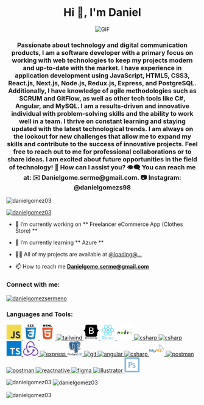 <h1 align="center">Hi 👋, I'm Daniel</h1>
<p align="center">
  <img src="https://i.gifer.com/J4o.gif" alt="GIF">
</p>
<h3 align="center">Passionate about technology and digital communication products, I am a software developer with a primary focus on working with web technologies to keep my projects modern and up-to-date with the market. I have experience in application development using JavaScript, HTML5, CSS3, React.js, Next.js, Node.js, Redux.js, Express, and PostgreSQL. Additionally, I have knowledge of agile methodologies such as SCRUM and GitFlow, as well as other tech tools like C#, Angular, and MySQL. I am a results-driven and innovative individual with problem-solving skills and the ability to work well in a team. I thrive on constant learning and staying updated with the latest technological trends. I am always on the lookout for new challenges that allow me to expand my skills and contribute to the success of innovative projects. Feel free to reach out to me for professional collaborations or to share ideas. I am excited about future opportunities in the field of technology! 
🚀 How can I assist you? 👁️‍🗨️ You can reach me at: ✉️ Danielgome.serme@gmail.com. 📷 Instagram: @danielgomezs98</h3>

<p align="left"> <img src="https://komarev.com/ghpvc/?username=danielgomez03&label=Profile%20views&color=0e75b6&style=flat" alt="danielgomez03" /> </p>

<p align="left"> <a href="https://github.com/ryo-ma/github-profile-trophy"><img src="https://github-profile-trophy.vercel.app/?username=danielgomez03" alt="danielgomez03" /></a> </p>

- 🔭 I’m currently working on ** Freelancer eCommerce App (Clothes Store) **

- 🌱 I’m currently learning ** Azure **

- 👨‍💻 All of my projects are available at [@loading@...](@loading@...)

- 📫 How to reach me **Danielgome.serme@gmail.com**

<h3 align="left">Connect with me:</h3>
<p align="left">
<a href="https://linkedin.com/in/danielgomezsermeno" target="blank"><img align="center" src="https://raw.githubusercontent.com/rahuldkjain/github-profile-readme-generator/master/src/images/icons/Social/linked-in-alt.svg" alt="danielgomezsermeno" height="30" width="40" /></a>
</p>

<h3 align="left">Languages and Tools:</h3>
<p align="left">
<a href="https://developer.mozilla.org/en-US/docs/Web/JavaScript" target="_blank" rel="noreferrer"> <img src="https://raw.githubusercontent.com/devicons/devicon/master/icons/javascript/javascript-original.svg" alt="javascript" width="40" height="40"/> </a>
<a href="https://www.w3schools.com/css/" target="_blank" rel="noreferrer"> <img src="https://raw.githubusercontent.com/devicons/devicon/master/icons/css3/css3-original-wordmark.svg" alt="css3" width="40" height="40"/> </a>
<a href="https://www.w3.org/html/" target="_blank" rel="noreferrer"> <img src="https://raw.githubusercontent.com/devicons/devicon/master/icons/html5/html5-original-wordmark.svg" alt="html5" width="40" height="40"/> </a>
<a href="https://tailwindcss.com/" target="_blank" rel="noreferrer"> <img src="https://www.vectorlogo.zone/logos/tailwindcss/tailwindcss-icon.svg" alt="tailwind" width="40" height="40"/> </a>
<a href="https://getbootstrap.com" target="_blank" rel="noreferrer"> <img src="https://raw.githubusercontent.com/devicons/devicon/master/icons/bootstrap/bootstrap-plain-wordmark.svg" alt="bootstrap" width="40" height="40"/> </a>
<a href="https://reactjs.org/" target="_blank" rel="noreferrer"> <img src="https://raw.githubusercontent.com/devicons/devicon/master/icons/react/react-original-wordmark.svg" alt="react" width="40" height="40"/> </a>
<a href="https://nodejs.org" target="_blank" rel="noreferrer"> <img src="https://raw.githubusercontent.com/devicons/devicon/master/icons/nodejs/nodejs-original-wordmark.svg" alt="nodejs" width="40" height="40"/> </a>
<a href="https://nextjs.org" target="_blank" rel="noreferrer"> <img src="https://d2nir1j4sou8ez.cloudfront.net/wp-content/uploads/2021/12/nextjs-boilerplate-logo.png" alt="csharp" width="40" height="40"/> </a>
<a href="https://nestjs.com" target="_blank" rel="noreferrer"> <img src="https://iconduck.com/icons/27714/nestjs" alt="csharp" width="40" height="40"/> </a>
<a href="https://www.typescriptlang.org/" target="_blank" rel="noreferrer"> <img src="https://raw.githubusercontent.com/devicons/devicon/master/icons/typescript/typescript-original.svg" alt="typescript" width="40" height="40"/> </a>
<a href="https://redux.js.org" target="_blank" rel="noreferrer"> <img src="https://raw.githubusercontent.com/devicons/devicon/master/icons/redux/redux-original.svg" alt="redux" width="40" height="40"/> </a>
<a href="https://expressjs.com" target="_blank" rel="noreferrer"> <img src="https://w7.pngwing.com/pngs/925/447/png-transparent-express-js-node-js-javascript-mongodb-node-js-text-trademark-logo.png" alt="express" width="40" height="40"/> </a>
<a href="https://www.postgresql.org" target="_blank" rel="noreferrer"> <img src="https://raw.githubusercontent.com/devicons/devicon/master/icons/postgresql/postgresql-original-wordmark.svg" alt="postgresql" width="40" height="40"/> </a>
<a href="https://git-scm.com/" target="_blank" rel="noreferrer"> <img src="https://www.vectorlogo.zone/logos/git-scm/git-scm-icon.svg" alt="git" width="40" height="40"/> </a>
<a href="https://angular.io" target="_blank" rel="noreferrer"> <img src="https://angular.io/assets/images/logos/angular/angular.svg" alt="angular" width="40" height="40"/> </a>
<a href="https://www.w3schools.com/cs/" target="_blank" rel="noreferrer"> <img src="https://cdn-icons-png.flaticon.com/512/6132/6132221.png" alt="csharp" width="40" height="40"/> </a>
<a href="https://www.mysql.com/" target="_blank" rel="noreferrer"> <img src="https://raw.githubusercontent.com/devicons/devicon/master/icons/mysql/mysql-original-wordmark.svg" alt="mysql" width="40" height="40"/> </a>
<a href="https://postman.com" target="_blank" rel="noreferrer"> <img src="https://www.vectorlogo.zone/logos/getpostman/getpostman-icon.svg" alt="postman" width="40" height="40"/> </a>
<a href="https://insomnia.rest" target="_blank" rel="noreferrer"> <img src="https://seeklogo.com/images/I/insomnia-logo-A35E09EB19-seeklogo.com.png" alt="postman" width="40" height="40"/> </a>
<a href="https://reactnative.dev/" target="_blank" rel="noreferrer"> <img src="https://reactnative.dev/img/header_logo.svg" alt="reactnative" width="40" height="40"/> </a>
<a href="https://www.figma.com/" target="_blank" rel="noreferrer"> <img src="https://www.vectorlogo.zone/logos/figma/figma-icon.svg" alt="figma" width="40" height="40"/> </a>
<a href="https://www.adobe.com/in/products/illustrator.html" target="_blank" rel="noreferrer"> <img src="https://www.vectorlogo.zone/logos/adobe_illustrator/adobe_illustrator-icon.svg" alt="illustrator" width="40" height="40"/> </a>
<a href="https://www.photoshop.com/en" target="_blank" rel="noreferrer"> <img src="https://raw.githubusercontent.com/devicons/devicon/master/icons/photoshop/photoshop-line.svg" alt="photoshop" width="40" height="40"/> </a>
</p>

<p><img align="left" src="https://github-readme-stats.vercel.app/api/top-langs?username=danielgomez03&show_icons=true&locale=en&layout=compact" alt="danielgomez03" /></p>

<p>&nbsp;<img align="center" src="https://github-readme-stats.vercel.app/api?username=danielgomez03&show_icons=true&locale=en" alt="danielgomez03" /></p>

<p><img align="center" src="https://github-readme-streak-stats.herokuapp.com/?user=danielgomez03&" alt="danielgomez03" /></p>

